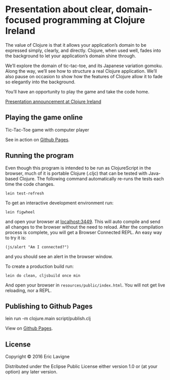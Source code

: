 # Presentation about clear, domain-focused programming at Clojure Ireland

The value of Clojure is that it allows your application’s domain to be expressed simply,
clearly, and directly. Clojure, when used well, fades into the background to let your
application’s domain shine through.

We’ll explore the domain of tic-tac-toe, and its Japanese variation gomoku. Along the way,
we’ll see how to structure a real Clojure application. We’ll also pause on occasion to
show how the features of Clojure allow it to fade so elegantly into the background.

You’ll have an opportunity to play the game and take the code home.

[Presentation announcement at Clojure Ireland](https://www.meetup.com/Clojure-Ireland/events/228029411/)

## Playing the game online

Tic-Tac-Toe game with computer player

See in action on [Github Pages](http://ericlavigne.github.io/tic-tac-toe/).

## Running the program

Even though this program is intended to be run as ClojureScript in the
browser, much of it is portable Clojure (.cljc) that can be tested
with Java-based Clojure. The following command automatically re-runs
the tests each time the code changes.

    lein test-refresh

To get an interactive development environment run:

    lein figwheel

and open your browser at [localhost:3449](http://localhost:3449/).
This will auto compile and send all changes to the browser without the
need to reload. After the compilation process is complete, you will
get a Browser Connected REPL. An easy way to try it is:

    (js/alert "Am I connected?")

and you should see an alert in the browser window.

To create a production build run:

    lein do clean, cljsbuild once min

And open your browser in `resources/public/index.html`. You will not
get live reloading, nor a REPL.

## Publishing to Github Pages

lein run -m clojure.main script/publish.clj

View on [Github Pages](http://ericlavigne.github.io/tic-tac-toe/).

## License

Copyright © 2016 Eric Lavigne

Distributed under the Eclipse Public License either version 1.0 or (at
your option) any later version.
